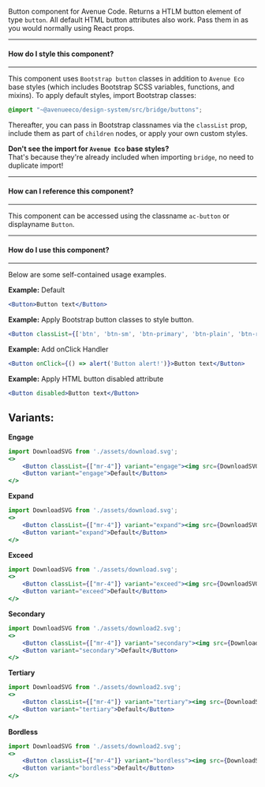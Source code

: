 Button component for Avenue Code.
Returns a HTLM button element of type `button`. All default HTML button attributes also work. Pass them in as you would normally using React props.

___
#### **How do I style this component?**
___
This component uses `Bootstrap button` classes in addition to `Avenue Eco` base styles (which includes Bootstrap SCSS variables, functions, and mixins).
To apply default styles, import Bootstrap classes:
```scss
@import "~@avenueeco/design-system/src/bridge/buttons";
```
  
Thereafter, you can pass in Bootstrap classnames via the `classList` prop, include them as part of `children` nodes, or apply your own custom styles.

**Don't see the import for `Avenue Eco` base styles?**  
That's because they're already included when importing `bridge`, no need to duplicate import!

___
#### **How can I reference this component?**
___
This component can be accessed using the classname `ac-button` or displayname `Button`.

___
#### **How do I use this component?**
___
Below are some self-contained usage examples.

**Example:** Default
```jsx
<Button>Button text</Button>
```

**Example:** Apply Bootstrap button classes to style button.
```jsx
<Button classList={['btn', 'btn-sm', 'btn-primary', 'btn-plain', 'btn-rounded']}>Button text</Button>
```

**Example:** Add onClick Handler
```jsx
<Button onClick={() => alert('Button alert!')}>Button text</Button>
```

**Example:** Apply HTML button disabled attribute
```jsx
<Button disabled>Button text</Button>
```

## Variants: ##

**Engage**
```jsx
import DownloadSVG from './assets/download.svg';
<>
    <Button classList={["mr-4"]} variant="engage"><img src={DownloadSVG}/>Default</Button>
    <Button variant="engage">Default</Button>
</>
```
**Expand**
```jsx
import DownloadSVG from './assets/download.svg';
<>
    <Button classList={["mr-4"]} variant="expand"><img src={DownloadSVG}/>Default</Button>
    <Button variant="expand">Default</Button>
</>
```
**Exceed**
```jsx
import DownloadSVG from './assets/download.svg';
<>
    <Button classList={["mr-4"]} variant="exceed"><img src={DownloadSVG}/>Default</Button>
    <Button variant="exceed">Default</Button>
</>
```
**Secondary**
```jsx
import DownloadSVG from './assets/download2.svg';
<>
    <Button classList={["mr-4"]} variant="secondary"><img src={DownloadSVG}/>Default</Button>
    <Button variant="secondary">Default</Button>
</>
```
**Tertiary**
```jsx
import DownloadSVG from './assets/download2.svg';
<>
    <Button classList={["mr-4"]} variant="tertiary"><img src={DownloadSVG}/>Default</Button>
    <Button variant="tertiary">Default</Button>
</>
```
**Bordless**
```jsx
import DownloadSVG from './assets/download2.svg';
<>
    <Button classList={["mr-4"]} variant="bordless"><img src={DownloadSVG}/>Default</Button>
    <Button variant="bordless">Default</Button>
</>
```